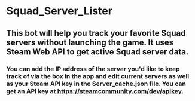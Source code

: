 # Squad_Server_Lister
## This bot will help you track your favorite Squad servers without launching the game. It uses Steam Web API to get active Squad server data.

### You can add the IP address of the server you'd like to keep track of via the box in the app and edit current servers as well as your Steam API key in the Server_cache.json file. You can get an API key at https://steamcommunity.com/dev/apikey.
